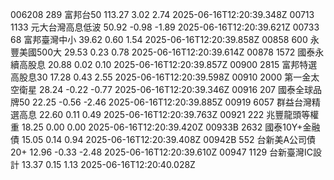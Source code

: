 006208	289	富邦台50	113.27	3.02	2.74	2025-06-16T12:20:39.348Z
00713	1133	元大台灣高息低波	50.92	-0.98	-1.89	2025-06-16T12:20:39.621Z
00733	68	富邦臺灣中小	39.62	0.60	1.54	2025-06-16T12:20:39.858Z
00858	600	永豐美國500大	29.53	0.23	0.78	2025-06-16T12:20:39.614Z
00878	1572	國泰永續高股息	20.88	0.02	0.10	2025-06-16T12:20:39.857Z
00900	2815	富邦特選高股息30	17.28	0.43	2.55	2025-06-16T12:20:39.598Z
00910	2000	第一金太空衛星	28.24	-0.22	-0.77	2025-06-16T12:20:39.346Z
00916	207	國泰全球品牌50	22.25	-0.56	-2.46	2025-06-16T12:20:39.885Z
00919	6057	群益台灣精選高息	22.60	0.11	0.49	2025-06-16T12:20:39.763Z
00921	222	兆豐龍頭等權重	18.25	0.00	0.00	2025-06-16T12:20:39.420Z
00933B	2632	國泰10Y+金融債	15.05	0.14	0.94	2025-06-16T12:20:39.408Z
00942B	552	台新美A公司債20+	12.96	-0.33	-2.48	2025-06-16T12:20:39.610Z
00947	1129	台新臺灣IC設計	13.37	0.15	1.13	2025-06-16T12:20:40.028Z